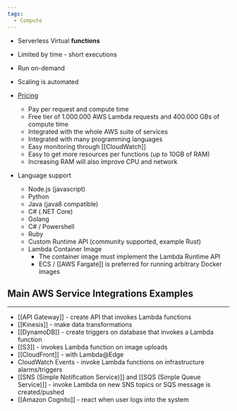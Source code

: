 ```yaml
---
tags:
  - Compute
---
```


- Serverless Virtual __functions__ 
- Limited by time - short executions
- Run on-demand
- Scaling is automated

- [Pricing](https://aws.amazon.com/lambda/pricing/)
	- Pay per request and compute time
	- Free tier of 1.000.000 AWS Lambda requests and 400.000 GBs of compute time
	- Integrated with the whole AWS suite of services
	- Integrated with many programming languages
	- Easy monitoring through [[CloudWatch]]
	- Easy to get more resources per functions (up to 10GB of RAM)
	- Increasing RAM will also improve CPU and network
- Language support
	- Node.js (javascript) 
	- Python
	- Java (java8 compatible)
	- C# (.NET Core)
	- Golang
	- C# / Powershell
	- Ruby
	- Custom Runtime API (community supported, example Rust)
	- Lambda Container Image
		- The container image must implement the Lambda Runtime API
		- ECS / [[AWS Fargate]] is preferred for running arbitrary Docker images

## Main AWS Service Integrations Examples
---
- [[API Gateway]] - create API that invokes Lambda functions
- [[Kinesis]] - make data transformations
- [[DynamoDB]] - create triggers on database that invokes a Lambda function
- [[S3]] - invokes Lambda function on image uploads
- [[CloudFront]] - with Lambda@Edge
- CloudWatch Events - invoke Lambda functions on infrastructure alarms/triggers 
- [[SNS (Simple Notification Service)]] and [[SQS (Simple Queue Service)]] - invoke Lambda on new SNS topics or SQS message is created/pushed
- [[Amazon Cognito]] - react when user logs into the system